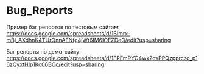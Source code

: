 # Bug_Reports
Пример баг репортов по тестовым сайтам:
https://docs.google.com/spreadsheets/d/1BImrx-mBj_AXdhnK4TUrQnnAFNfg4jWt6IM6IOEZDeQ/edit?usp=sharing


Баг репорты по демо-сайту:
https://docs.google.com/spreadsheets/d/1FRFmPYO4wx2cvPPQzpprczo_p16zQyxtHIp1Kc06BCc/edit?usp=sharing
